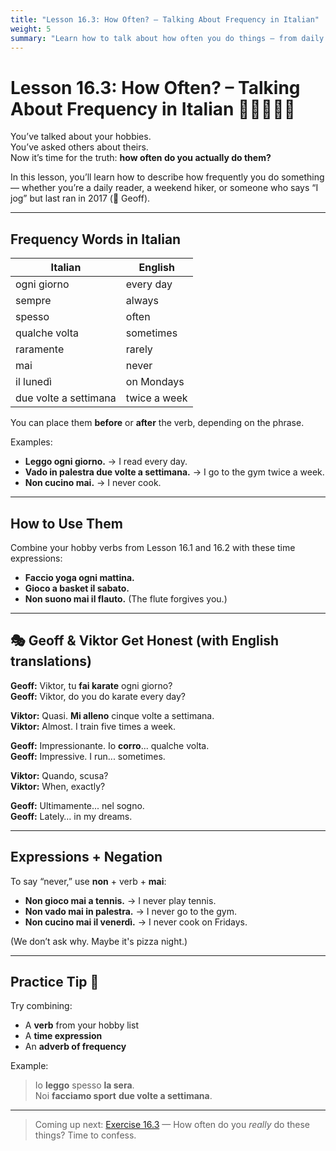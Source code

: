```yaml
---
title: "Lesson 16.3: How Often? – Talking About Frequency in Italian"
weight: 5
summary: "Learn how to talk about how often you do things — from daily yoga to very occasional jogging (we see you, Geoff)."
---
```


# Lesson 16.3: How Often? – Talking About Frequency in Italian 📅🧘‍♂️🏃‍♂️

You’ve talked about your hobbies.  
You’ve asked others about theirs.  
Now it’s time for the truth: **how often do you actually do them?**

In this lesson, you’ll learn how to describe how frequently you do something — whether you’re a daily reader, a weekend hiker, or someone who says “I jog” but last ran in 2017 (👀 Geoff).

---

## Frequency Words in Italian

| Italian           | English          |
|-------------------|------------------|
| ogni giorno       | every day        |
| sempre            | always           |
| spesso            | often            |
| qualche volta     | sometimes        |
| raramente         | rarely           |
| mai               | never            |
| il lunedì         | on Mondays       |
| due volte a settimana | twice a week |

You can place them **before** or **after** the verb, depending on the phrase.

Examples:

- **Leggo ogni giorno.** → I read every day.  
- **Vado in palestra due volte a settimana.** → I go to the gym twice a week.  
- **Non cucino mai.** → I never cook.

---

## How to Use Them

Combine your hobby verbs from Lesson 16.1 and 16.2 with these time expressions:

- **Faccio yoga ogni mattina.**  
- **Gioco a basket il sabato.**  
- **Non suono mai il flauto.** (The flute forgives you.)

---

## 🎭 Geoff & Viktor Get Honest (with English translations)

**Geoff:** Viktor, tu **fai karate** ogni giorno?  
**Geoff:** Viktor, do you do karate every day?

**Viktor:** Quasi. **Mi alleno** cinque volte a settimana.  
**Viktor:** Almost. I train five times a week.

**Geoff:** Impressionante. Io **corro**... qualche volta.  
**Geoff:** Impressive. I run... sometimes.

**Viktor:** Quando, scusa?  
**Viktor:** When, exactly?

**Geoff:** Ultimamente... nel sogno.  
**Geoff:** Lately… in my dreams.

---

## Expressions + Negation

To say “never,” use **non** + verb + **mai**:

- **Non gioco mai a tennis.** → I never play tennis.  
- **Non vado mai in palestra.** → I never go to the gym.  
- **Non cucino mai il venerdì.** → I never cook on Fridays.

(We don’t ask why. Maybe it's pizza night.)

---

## Practice Tip 💬

Try combining:

- A **verb** from your hobby list  
- A **time expression**  
- An **adverb of frequency**

Example:

> Io **leggo** spesso **la sera**.  
> Noi **facciamo sport** **due volte a settimana**.

---

> Coming up next: [Exercise 16.3](../exercise16-3) — How often do you *really* do these things? Time to confess.
